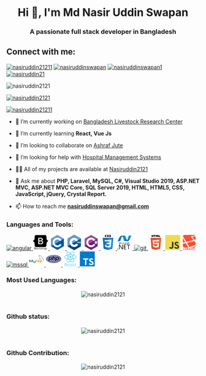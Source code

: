 

<h1 align="center">Hi 👋, I'm Md Nasir Uddin Swapan</h1>
<h3 align="center">A passionate full stack developer in Bangladesh</h3>

<h2 align="left">Connect with me:</h2>
<p align="left">
<a href="https://twitter.com/nasiruddin21211" target="blank"><img align="center" src="https://raw.githubusercontent.com/rahuldkjain/github-profile-readme-generator/master/src/images/icons/Social/twitter.svg" alt="nasiruddin21211" height="30" width="40" /></a>
<a href="https://linkedin.com/in/nasiruddinswapan" target="blank"><img align="center" src="https://raw.githubusercontent.com/rahuldkjain/github-profile-readme-generator/master/src/images/icons/Social/linked-in-alt.svg" alt="nasiruddinswapan" height="30" width="40" /></a>
<a href="https://fb.com/nasiruddinswapan1" target="blank"><img align="center" src="https://raw.githubusercontent.com/rahuldkjain/github-profile-readme-generator/master/src/images/icons/Social/facebook.svg" alt="nasiruddinswapan1" height="30" width="40" /></a>
<a href="https://instagram.com/nasiruddin21" target="blank"><img align="center" src="https://raw.githubusercontent.com/rahuldkjain/github-profile-readme-generator/master/src/images/icons/Social/instagram.svg" alt="nasiruddin21" height="30" width="40" /></a>
</p>

<p align="left"> <img src="https://komarev.com/ghpvc/?username=nasiruddin2121&label=Profile%20views&color=0e75b6&style=flat" alt="nasiruddin2121" /> </p>

<p align="left"> <a href="https://github.com/ryo-ma/github-profile-trophy"><img src="https://github-profile-trophy.vercel.app/?username=nasiruddin2121" alt="nasiruddin2121" /></a> </p>

<p align="left"> <a href="https://twitter.com/nasiruddin21211" target="blank"><img src="https://img.shields.io/twitter/follow/nasiruddin21211?logo=twitter&style=for-the-badge" alt="nasiruddin21211" /></a> </p>

- 🔭 I’m currently working on [Bangladesh Livestock Research Center](https://app-blri.org/login)

- 🌱 I’m currently learning **React, Vue Js**

- 👯 I’m looking to collaborate on [Ashraf Jute](https://ashrafjute.com/)

- 🤝 I’m looking for help with [Hospital Management Systems](113.11.120.202:35899)

- 👨‍💻 All of my projects are available at [Nasiruddin2121](Nasiruddin2121)

- 💬 Ask me about **PHP, Laravel, MySQL, C#, Visual Studio 2019, ASP.NET MVC, ASP.NET MVC Core, SQL Server 2019, HTML, HTML5, CSS, JavaScript, jQuery, Crystal Report.**

- 📫 How to reach me **nasiruddinswapan@gmail.com**



<h3 align="left">Languages and Tools:</h3>
<p align="left"> <a href="https://angular.io" target="_blank" rel="noreferrer"> <img src="https://angular.io/assets/images/logos/angular/angular.svg" alt="angular" width="40" height="40"/> </a> <a href="https://getbootstrap.com" target="_blank" rel="noreferrer"> <img src="https://raw.githubusercontent.com/devicons/devicon/master/icons/bootstrap/bootstrap-plain-wordmark.svg" alt="bootstrap" width="40" height="40"/> </a> <a href="https://www.cprogramming.com/" target="_blank" rel="noreferrer"> <img src="https://raw.githubusercontent.com/devicons/devicon/master/icons/c/c-original.svg" alt="c" width="40" height="40"/> </a> <a href="https://www.w3schools.com/cpp/" target="_blank" rel="noreferrer"> <img src="https://raw.githubusercontent.com/devicons/devicon/master/icons/cplusplus/cplusplus-original.svg" alt="cplusplus" width="40" height="40"/> </a> <a href="https://www.w3schools.com/cs/" target="_blank" rel="noreferrer"> <img src="https://raw.githubusercontent.com/devicons/devicon/master/icons/csharp/csharp-original.svg" alt="csharp" width="40" height="40"/> </a> <a href="https://www.w3schools.com/css/" target="_blank" rel="noreferrer"> <img src="https://raw.githubusercontent.com/devicons/devicon/master/icons/css3/css3-original-wordmark.svg" alt="css3" width="40" height="40"/> </a> <a href="https://dotnet.microsoft.com/" target="_blank" rel="noreferrer"> <img src="https://raw.githubusercontent.com/devicons/devicon/master/icons/dot-net/dot-net-original-wordmark.svg" alt="dotnet" width="40" height="40"/> </a> <a href="https://git-scm.com/" target="_blank" rel="noreferrer"> <img src="https://www.vectorlogo.zone/logos/git-scm/git-scm-icon.svg" alt="git" width="40" height="40"/> </a> <a href="https://www.w3.org/html/" target="_blank" rel="noreferrer"> <img src="https://raw.githubusercontent.com/devicons/devicon/master/icons/html5/html5-original-wordmark.svg" alt="html5" width="40" height="40"/> </a> <a href="https://developer.mozilla.org/en-US/docs/Web/JavaScript" target="_blank" rel="noreferrer"> <img src="https://raw.githubusercontent.com/devicons/devicon/master/icons/javascript/javascript-original.svg" alt="javascript" width="40" height="40"/> </a> <a href="https://laravel.com/" target="_blank" rel="noreferrer"> <img src="https://raw.githubusercontent.com/devicons/devicon/master/icons/laravel/laravel-plain-wordmark.svg" alt="laravel" width="40" height="40"/> </a> <a href="https://www.microsoft.com/en-us/sql-server" target="_blank" rel="noreferrer"> <img src="https://www.svgrepo.com/show/303229/microsoft-sql-server-logo.svg" alt="mssql" width="40" height="40"/> </a> <a href="https://www.mysql.com/" target="_blank" rel="noreferrer"> <img src="https://raw.githubusercontent.com/devicons/devicon/master/icons/mysql/mysql-original-wordmark.svg" alt="mysql" width="40" height="40"/> </a> <a href="https://www.php.net" target="_blank" rel="noreferrer"> <img src="https://raw.githubusercontent.com/devicons/devicon/master/icons/php/php-original.svg" alt="php" width="40" height="40"/> </a> <a href="https://reactjs.org/" target="_blank" rel="noreferrer"> <img src="https://raw.githubusercontent.com/devicons/devicon/master/icons/react/react-original-wordmark.svg" alt="react" width="40" height="40"/> </a> <a href="https://www.typescriptlang.org/" target="_blank" rel="noreferrer"> <img src="https://raw.githubusercontent.com/devicons/devicon/master/icons/typescript/typescript-original.svg" alt="typescript" width="40" height="40"/> </a> </p>

<h3 align="left">Most Used Languages:</h3>
<div align="center"><img align="center" src="https://github-readme-stats.vercel.app/api/top-langs?username=nasiruddin2121&show_icons=true&locale=en&layout=compact" alt="nasiruddin2121" /></div> <br/>

<h3 align="left">Github status:</h3>
<div align="center"><img align="center" src="https://github-readme-stats.vercel.app/api?username=nasiruddin2121&show_icons=true&locale=en" alt="nasiruddin2121" /></div><br/>

<h3 align="left">Github Contribution:</h3>
<div align="center"><img align="center" src="https://github-readme-streak-stats.herokuapp.com/?user=nasiruddin2121&" alt="nasiruddin2121" /></div>

